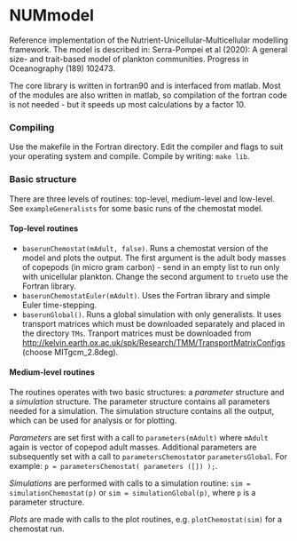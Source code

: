 # NUMmodel
Reference implementation of the Nutrient-Unicellular-Multicellular
modelling framework.  The model is described in: Serra-Pompei et al (2020): A general size- and trait-based model of plankton communities. Progress in Oceanography (189) 102473.

The core library is written in fortran90 and is interfaced from matlab. Most of the modules are also written in matlab, so compilation of the fortran code is not needed - but it speeds up most calculations by a factor 10.

### Compiling
Use the makefile in the Fortran directory. Edit the compiler and flags to suit your operating system and compile. Compile by writing: `make lib`.

### Basic structure
There are three levels of routines: top-level, medium-level and low-level.  See `exampleGeneralists` for some basic runs of the chemostat model.

#### Top-level routines
* `baserunChemostat(mAdult, false)`.  Runs a chemostat version of the model and plots the output. The first argument is the adult body masses of copepods (in micro gram carbon) - send in an empty list to run only with unicellular plankton. Change the second argument to `true`to use the Fortran library.
* `baserunChemostatEuler(mAdult)`. Uses the Fortran library and simple Euler time-stepping.
* `baserunGlobal()`. Runs a global simulation with only generalists. It uses transport matrices which must be downloaded separately and placed in the directory `TMs`. Tranport matrices must be downloaded from http://kelvin.earth.ox.ac.uk/spk/Research/TMM/TransportMatrixConfigs (choose MITgcm_2.8deg).

#### Medium-level routines
The routines operates with two basic structures: a *parameter* structure and a *simulation* structure. The parameter structure contains all parameters needed for a simulation. The simulation structure contains all the output, which can be used for analysis or for plotting.

*Parameters* are set first with a call to `parameters(mAdult)` where `mAdult` again is vector of copepod adult masses.  Additional parameters are subsequently set with a call to `parametersChemostat`or `parametersGlobal`. For example: `p = parametersChemostat( parameters ([]) );`.

*Simulations* are performed with calls to a simulation routine: `sim = simulationChemostat(p)` or `sim = simulationGlobal(p)`, where `p` is a parameter structure.

*Plots* are made with calls to the plot routines, e.g. `plotChemostat(sim)` for a chemostat run.



